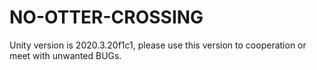 # NO-OTTER-CROSSING
Unity version is 2020.3.20f1c1, please use this version to cooperation or meet with unwanted BUGs.
